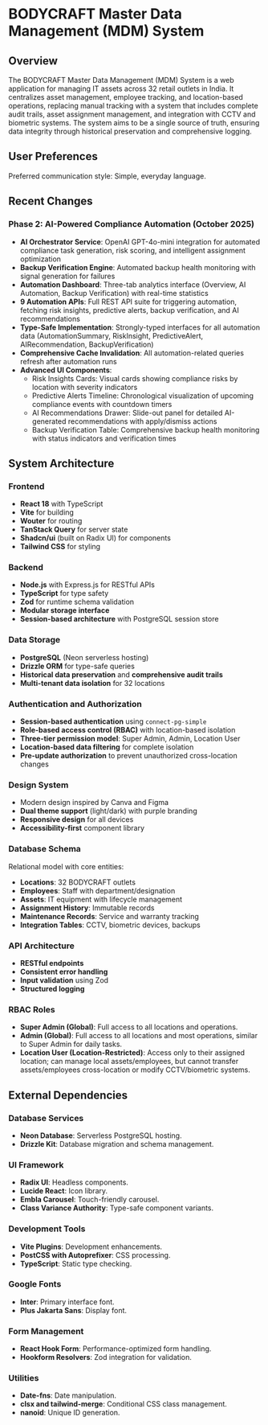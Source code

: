 # BODYCRAFT Master Data Management (MDM) System

## Overview

The BODYCRAFT Master Data Management (MDM) System is a web application for managing IT assets across 32 retail outlets in India. It centralizes asset management, employee tracking, and location-based operations, replacing manual tracking with a system that includes complete audit trails, asset assignment management, and integration with CCTV and biometric systems. The system aims to be a single source of truth, ensuring data integrity through historical preservation and comprehensive logging.

## User Preferences

Preferred communication style: Simple, everyday language.

## Recent Changes

### Phase 2: AI-Powered Compliance Automation (October 2025)

- **AI Orchestrator Service**: OpenAI GPT-4o-mini integration for automated compliance task generation, risk scoring, and intelligent assignment optimization
- **Backup Verification Engine**: Automated backup health monitoring with signal generation for failures
- **Automation Dashboard**: Three-tab analytics interface (Overview, AI Automation, Backup Verification) with real-time statistics
- **9 Automation APIs**: Full REST API suite for triggering automation, fetching risk insights, predictive alerts, backup verification, and AI recommendations
- **Type-Safe Implementation**: Strongly-typed interfaces for all automation data (AutomationSummary, RiskInsight, PredictiveAlert, AIRecommendation, BackupVerification)
- **Comprehensive Cache Invalidation**: All automation-related queries refresh after automation runs
- **Advanced UI Components**:
  - Risk Insights Cards: Visual cards showing compliance risks by location with severity indicators
  - Predictive Alerts Timeline: Chronological visualization of upcoming compliance events with countdown timers
  - AI Recommendations Drawer: Slide-out panel for detailed AI-generated recommendations with apply/dismiss actions
  - Backup Verification Table: Comprehensive backup health monitoring with status indicators and verification times

## System Architecture

### Frontend

- **React 18** with TypeScript
- **Vite** for building
- **Wouter** for routing
- **TanStack Query** for server state
- **Shadcn/ui** (built on Radix UI) for components
- **Tailwind CSS** for styling

### Backend

- **Node.js** with Express.js for RESTful APIs
- **TypeScript** for type safety
- **Zod** for runtime schema validation
- **Modular storage interface**
- **Session-based architecture** with PostgreSQL session store

### Data Storage

- **PostgreSQL** (Neon serverless hosting)
- **Drizzle ORM** for type-safe queries
- **Historical data preservation** and **comprehensive audit trails**
- **Multi-tenant data isolation** for 32 locations

### Authentication and Authorization

- **Session-based authentication** using `connect-pg-simple`
- **Role-based access control (RBAC)** with location-based isolation
- **Three-tier permission model**: Super Admin, Admin, Location User
- **Location-based data filtering** for complete isolation
- **Pre-update authorization** to prevent unauthorized cross-location changes

### Design System

- Modern design inspired by Canva and Figma
- **Dual theme support** (light/dark) with purple branding
- **Responsive design** for all devices
- **Accessibility-first** component library

### Database Schema

Relational model with core entities:

- **Locations**: 32 BODYCRAFT outlets
- **Employees**: Staff with department/designation
- **Assets**: IT equipment with lifecycle management
- **Assignment History**: Immutable records
- **Maintenance Records**: Service and warranty tracking
- **Integration Tables**: CCTV, biometric devices, backups

### API Architecture

- **RESTful endpoints**
- **Consistent error handling**
- **Input validation** using Zod
- **Structured logging**

### RBAC Roles

- **Super Admin (Global)**: Full access to all locations and operations.
- **Admin (Global)**: Full access to all locations and most operations, similar to Super Admin for daily tasks.
- **Location User (Location-Restricted)**: Access only to their assigned location; can manage local assets/employees, but cannot transfer assets/employees cross-location or modify CCTV/biometric systems.

## External Dependencies

### Database Services

- **Neon Database**: Serverless PostgreSQL hosting.
- **Drizzle Kit**: Database migration and schema management.

### UI Framework

- **Radix UI**: Headless components.
- **Lucide React**: Icon library.
- **Embla Carousel**: Touch-friendly carousel.
- **Class Variance Authority**: Type-safe component variants.

### Development Tools

- **Vite Plugins**: Development enhancements.
- **PostCSS with Autoprefixer**: CSS processing.
- **TypeScript**: Static type checking.

### Google Fonts

- **Inter**: Primary interface font.
- **Plus Jakarta Sans**: Display font.

### Form Management

- **React Hook Form**: Performance-optimized form handling.
- **Hookform Resolvers**: Zod integration for validation.

### Utilities

- **Date-fns**: Date manipulation.
- **clsx and tailwind-merge**: Conditional CSS class management.
- **nanoid**: Unique ID generation.
